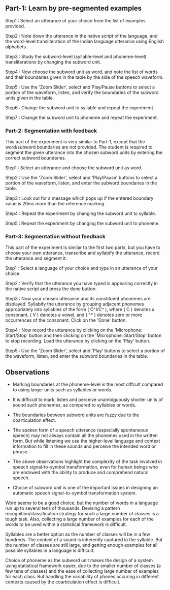 ## Part-1: Learn by pre-segmented examples

   Step1 : Select an utterance of your choice from the list of examples provided.

   Step2 : Note down the utterance in the native script of the language, and the word-level transliteration of the Indian language utterance using English alphabets.

   Step3 : Study the subword-level (syllable-level and phoneme-level) transliterations by changing the subword unit.

   Step4 : Now choose the subword unit as word, and note the list of words and their boundaries given in the table by the side of the speech waveform.

  Step5 : Use the 'Zoom Slider', select and Play/Pause buttons to select a portion of the waveform, listen, and verify the boundaries of the subword units given in the table.

   Step6 : Change the subword unit to syllable and repeat the experiment.

   Step7 : Change the subword unit to phoneme and repeat the experiment.

### Part-2: Segmentation with feedback

This part of the experiment is very similar to Part-1, except that the word/subword boundaries are not provided. The student is required to segment the given utterance into the chosen subword units by entering the correct subword boundaries.

   Step1 : Select an utterance and choose the subword unit as word.

   Step2 : Use the 'Zoom Slider', select and 'Play/Pause' buttons to select a portion of the waveform, listen, and enter the subword boundaries in the table.

   Step3 : Look out for a message which pops up if the entered boundary value is 20ms more than the reference marking.

   Step4 : Repeat the experiment by changing the subword unit to syllable.

   Step5 : Repeat the experiment by changing the subword unit to phoneme.

### Part-3: Segmentation without feedback

This part of the experiment is similar to the first two parts, but you have to choose your own utterance, transcribe and syllabify the utterance, record the utterance and segment it.

   Step1 : Select a language of your choice and type in an utterance of your choice.

   Step2 : Verify that the utterance you have typed is appearing correctly in the native script and press the done button.

   Step3 : Now your chosen utterance and its constituent phonemes are displayed. Syllabify the utterance by grouping adjacent phonemes appropriately into syllables of the form \( C^*VC^* \), where \( C \) denotes a consonant, \( V \) denotes a vowel, and \( ^* \) denotes zero or more occurrences of the consonant. Click on the 'Done' button.

   Step4 : Now record the utterance by clicking on the 'Microphone: Start/Stop' button and then clicking on the 'Microphone: Start/Stop' button to stop recording. Load the utterance by clicking on the 'Play' button.

   Step5 : Use the 'Zoom Slider', select and 'Play' buttons to select a portion of the waveform, listen, and enter the subword boundaries in the table.

## Observations 

- Marking boundaries at the phoneme-level is the most diffcult compared to using larger units such as syllables or words.

- It is difficult to mark, listen and perceive unambiguously shorter units of sound such phonemes, as compared to syllables or words.

- The boundaries between subword units are fuzzy due to the coarticulation effect.

- The spoken form of a speech utterance (especially spontaneous speech) may not always contain all the phonemes used in the written form. But while listening we use the higher-level language and context information to fill in these sounds and perceive the intended word or phrase.

- The above observations highlight the complexity of the task involved in speech signal-to-symbol transformation, even for human beings who are endowed with the ability to produce and comprehend natural speech.

- Choice of subword unit is one of the important issues in designing an automatic speech signal-to-symbol transformation system.

Word seems to be a good choice, but the number of words in a language run up to several tens of thousands. Devising a pattern recognition/classification strategy for such a large number of classes is a tough task. Also, collecting a large number of examples for each of the words to be used within a statistical framework is difficult.

Syllables are a better option as the number of classes will be in a few hundreds. The context of a sound is inherently captured in the syllable. But the number of classes are still large, and getting enough examples for all possible syllables in a language is difficult.

Choice of phoneme as the subword unit makes the design of a system using statistical framework easier, due to the smaller number of classes (a few tens of classes) and the ease of collecting large number of examples for each class. But handling the variability of phones occuring in different contexts caused by the coarticulation effect is difficult.

